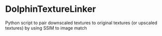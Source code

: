 # DolphinTextureLinker
Python script to pair downscaled textures to original textures (or upscaled textures) by using SSIM to image match
